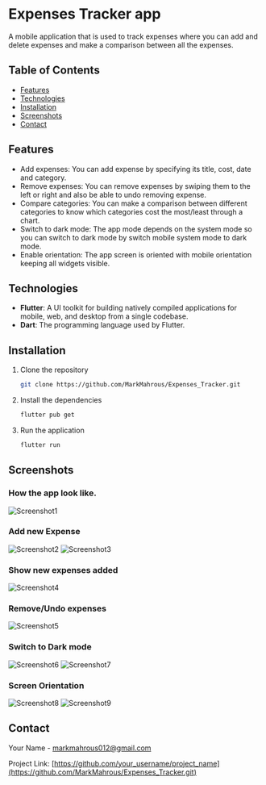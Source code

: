 # Expenses Tracker app

A mobile application that is used to track expenses where you can add and delete expenses and make a comparison between all the expenses.

## Table of Contents
- [Features](#features)
- [Technologies](#technologies)
- [Installation](#installation)
- [Screenshots](#screenshots)
- [Contact](#contact)

## Features

- Add expenses: You can add expense by specifying its title, cost, date and category.
- Remove expenses: You can remove expenses by swiping them to the left or right and also be able to undo removing expense.
- Compare categories: You can make a comparison between different categories to know which categories cost the most/least through a chart.
- Switch to dark mode: The app mode depends on the system mode so you can switch to dark mode by switch mobile system mode to dark mode.
- Enable orientation: The app screen is oriented with mobile orientation keeping all widgets visible.

## Technologies 

- **Flutter**: A UI toolkit for building natively compiled applications for mobile, web, and desktop from a single codebase.
- **Dart**: The programming language used by Flutter.

## Installation

1. Clone the repository
    ```sh
    git clone https://github.com/MarkMahrous/Expenses_Tracker.git
    ```
2. Install the dependencies
    ```sh
    flutter pub get
    ```
3. Run the application
    ```sh
    flutter run
    ```

## Screenshots

### How the app look like.
![Screenshot1](https://github.com/MarkMahrous/Expenses_Tracker/blob/main/Screenshots/app1.jpg)


### Add new Expense
![Screenshot2](https://github.com/MarkMahrous/Expenses_Tracker/blob/main/Screenshots/submit2.jpg)
![Screenshot3](https://github.com/MarkMahrous/Expenses_Tracker/blob/main/Screenshots/submit1.jpg)


### Show new expenses added
![Screenshot4](https://github.com/MarkMahrous/Expenses_Tracker/blob/main/Screenshots/app2.jpg)


### Remove/Undo expenses
![Screenshot5](https://github.com/MarkMahrous/Expenses_Tracker/blob/main/Screenshots/delete.jpg)


### Switch to Dark mode
![Screenshot6](https://github.com/MarkMahrous/Expenses_Tracker/blob/main/Screenshots/dark1.jpg)
![Screenshot7](https://github.com/MarkMahrous/Expenses_Tracker/blob/main/Screenshots/dark2.jpg)


### Screen Orientation
![Screenshot8](https://github.com/MarkMahrous/Expenses_Tracker/blob/main/Screenshots/orientation1.jpg)
![Screenshot9](https://github.com/MarkMahrous/Expenses_Tracker/blob/main/Screenshots/orientation2.jpg)


## Contact

Your Name - [markmahrous012@gmail.com](mailto:markmahrous012@gmail.com)

Project Link: [https://github.com/your_username/project_name](https://github.com/MarkMahrous/Expenses_Tracker.git)
